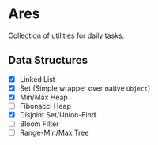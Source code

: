 # Ares
Collection of utilities for daily tasks.

## Data Structures
- [x] Linked List
- [x] Set (Simple wrapper over native `Object`)
- [x] Min/Max Heap
- [ ] Fibonacci Heap
- [x] Disjoint Set/Union-Find
- [ ] Bloom Filter
- [ ] Range-Min/Max Tree
